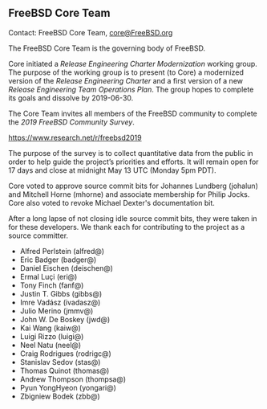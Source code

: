  ## FreeBSD Core Team ##

Contact: FreeBSD Core Team, <core@FreeBSD.org>

The FreeBSD Core Team is the governing body of FreeBSD.

Core initiated a *Release Engineering Charter Modernization* working group.  The
purpose of the working group is to present (to Core) a modernized version of the
*Release Engineering Charter* and a first version of a new *Release Engineering
Team Operations Plan*.  The group hopes to complete its goals and dissolve by
2019-06-30.

The Core Team invites all members of the FreeBSD community to complete the *2019
FreeBSD Community Survey*.

https://www.research.net/r/freebsd2019

The purpose of the survey is to collect quantitative data from the public in
order to help guide the project’s priorities and efforts. It will remain open
for 17 days and close at midnight May 13 UTC (Monday 5pm PDT).

Core voted to approve source commit bits for Johannes Lundberg (johalun) and
Mitchell Horne (mhorne) and associate membership for Philip Jocks.  Core also
voted to revoke Michael Dexter's documentation bit.

After a long lapse of not closing idle source commit bits, they were taken in
for these developers.  We thank each for contributing to the project as a source
committer.

  - Alfred Perlstein (alfred@)
  - Eric Badger (badger@)
  - Daniel Eischen (deischen@)
  - Ermal Luçi (eri@)
  - Tony Finch (fanf@)
  - Justin T. Gibbs (gibbs@)
  - Imre Vadász (ivadasz@)
  - Julio Merino (jmmv@)
  - John W. De Boskey (jwd@)
  - Kai Wang (kaiw@)
  - Luigi Rizzo (luigi@)
  - Neel Natu (neel@)
  - Craig Rodrigues (rodrigc@)
  - Stanislav Sedov (stas@)
  - Thomas Quinot (thomas@)
  - Andrew Thompson (thompsa@)
  - Pyun YongHyeon (yongari@)
  - Zbigniew Bodek (zbb@)
